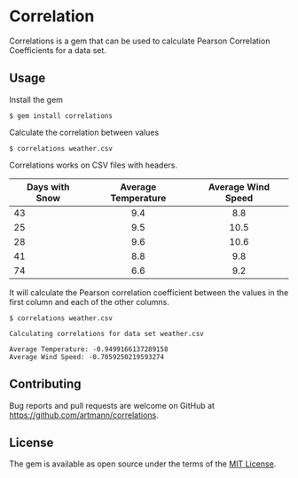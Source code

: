 # Correlation

Correlations is a gem that can be used to calculate Pearson Correlation Coefficients for a data set.

## Usage

Install the gem

    $ gem install correlations


Calculate the correlation between values

    $ correlations weather.csv


Correlations works on CSV files with headers.

|Days with Snow|Average Temperature|Average Wind Speed|
|--------------|:-----------------:|:----------------:|
| 43           | 9.4               | 8.8              |
| 25           | 9.5               | 10.5             |
| 28           | 9.6               | 10.6             |
| 41           | 8.8               | 9.8              |
| 74           | 6.6               | 9.2              |

It will calculate the Pearson correlation coefficient between the values in the first column and each of the other columns.

    $ correlations weather.csv

    Calculating correlations for data set weather.csv

    Average Temperature: -0.9499166137289158
    Average Wind Speed: -0.7059250219593274


## Contributing

Bug reports and pull requests are welcome on GitHub at https://github.com/artmann/correlations.

## License

The gem is available as open source under the terms of the [MIT License](https://opensource.org/licenses/MIT).
